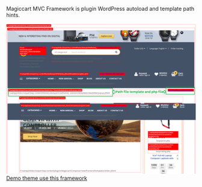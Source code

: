 Magiccart MVC Framework is plugin WordPress autoload and template path hints.

![Template path hints](https://github.com/magiccart/wordpress/blob/master/template_hints.png)
[Demo theme use this framework](http://wp2cart.com/expert/)